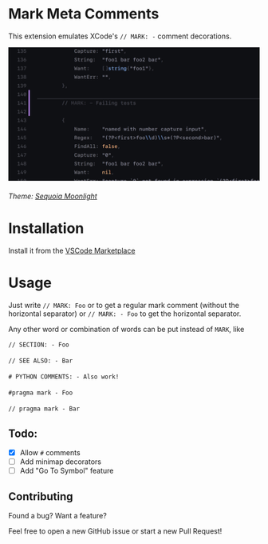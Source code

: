 # Mark Meta Comments

This extension emulates XCode's `// MARK: -` comment decorations.

![A MARK comment separating one section of code from the next.](https://raw.githubusercontent.com/everdrone/mark-meta-comments/main/.github/media/screenshot.png)

###### Theme: [Sequoia Moonlight](https://marketplace.visualstudio.com/items?itemName=wicked-labs.sequoia)

# Installation

Install it from the [VSCode Marketplace](https://marketplace.visualstudio.com/items?itemName=everdrone.mark-meta-comments)

# Usage

Just write `// MARK: Foo` or to get a regular mark comment (without the horizontal separator) or `// MARK: - Foo` to get the horizontal separator.

Any other word or combination of words can be put instead of `MARK`, like

```
// SECTION: - Foo

// SEE ALSO: - Bar

# PYTHON COMMENTS: - Also work!

#pragma mark - Foo

// pragma mark - Bar
```

## Todo:

- [x] Allow `#` comments
- [ ] Add minimap decorators
- [ ] Add "Go To Symbol" feature

## Contributing

Found a bug? Want a feature?

Feel free to open a new GitHub issue or start a new Pull Request!
